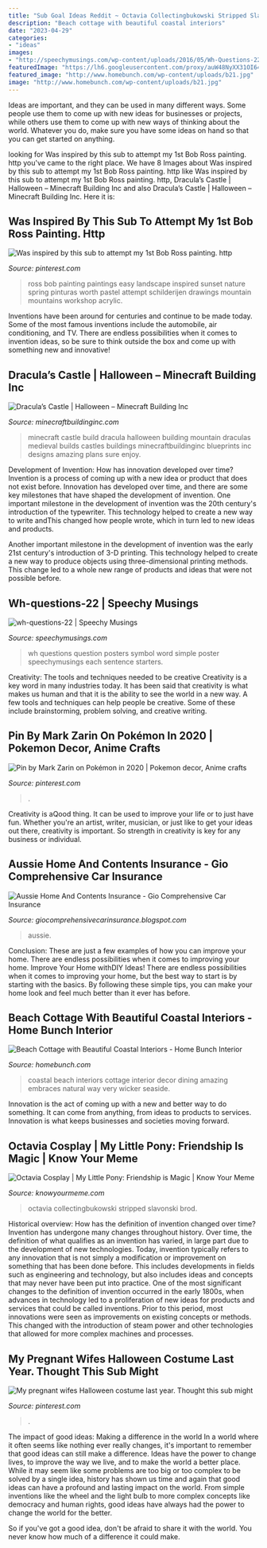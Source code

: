 ```yaml
---
title: "Sub Goal Ideas Reddit ~ Octavia Collectingbukowski Stripped Slavonski Brod"
description: "Beach cottage with beautiful coastal interiors"
date: "2023-04-29"
categories:
- "ideas"
images:
- "http://speechymusings.com/wp-content/uploads/2016/05/Wh-Questions-22.jpg"
featuredImage: "https://lh6.googleusercontent.com/proxy/auW48NyXX31OI64mgunZKKugt2-6-ElclZ4KvZEE9M5DPYKTWDK1i4OQ0X38gubp2XQgwcfDDqEJ6rbJkZL4aAO6dKptDoZry1L4nLzwAr0gcg=w1200-h630-p-k-no-nu"
featured_image: "http://www.homebunch.com/wp-content/uploads/b21.jpg"
image: "http://www.homebunch.com/wp-content/uploads/b21.jpg"
---
```



Ideas are important, and they can be used in many different ways. Some people use them to come up with new ideas for businesses or projects, while others use them to come up with new ways of thinking about the world. Whatever you do, make sure you have some ideas on hand so that you can get started on anything.

	

		
looking for Was inspired by this sub to attempt my 1st Bob Ross painting. http you've came to the right place. We have 8 Images about Was inspired by this sub to attempt my 1st Bob Ross painting. http like Was inspired by this sub to attempt my 1st Bob Ross painting. http, Dracula’s Castle | Halloween – Minecraft Building Inc and also Dracula’s Castle | Halloween – Minecraft Building Inc. Here it is:
		
    
## Was Inspired By This Sub To Attempt My 1st Bob Ross Painting. Http

<img loading=lazy src="https://i.pinimg.com/736x/db/e3/74/dbe3743b203b325e33324d36168672d7.jpg" onerror="this.onerror=null;this.src='https://tse3.mm.bing.net/th?id=OIP.DV0yEGnT0xJXOJh1P_hifgHaIl&amp;pid=15.1';" alt="Was inspired by this sub to attempt my 1st Bob Ross painting. http">

_Source: pinterest.com_

>ross bob painting paintings easy landscape inspired sunset nature spring pinturas worth pastel attempt schilderijen drawings mountain mountains workshop acrylic. 

	

Inventions have been around for centuries and continue to be made today. Some of the most famous inventions include the automobile, air conditioning, and TV. There are endless possibilities when it comes to invention ideas, so be sure to think outside the box and come up with something new and innovative!

    
## Dracula’s Castle | Halloween – Minecraft Building Inc

<img loading=lazy src="https://minecraftbuildinginc.com/wp-content/uploads/2013/09/Draculas-Castle-minecraft-build-ideas-2.jpg" onerror="this.onerror=null;this.src='https://tse2.mm.bing.net/th?id=OIP.mjFBKLUAMfbdT7bdvCK_KgHaEK&amp;pid=15.1';" alt="Dracula’s Castle | Halloween – Minecraft Building Inc">

_Source: minecraftbuildinginc.com_

>minecraft castle build dracula halloween building mountain draculas medieval builds castles buildings minecraftbuildinginc blueprints inc designs amazing plans sure enjoy. 

	

Development of Invention: How has innovation developed over time?
Invention is a process of coming up with a new idea or product that does not exist before. Innovation has developed over time, and there are some key milestones that have shaped the development of invention. 
One important milestone in the development of invention was the 20th century's introduction of the typewriter. This technology helped to create a new way to write andThis changed how people wrote, which in turn led to new ideas and products. 

Another important milestone in the development of invention was the early 21st century's introduction of 3-D printing. This technology helped to create a new way to produce objects using three-dimensional printing methods. This change led to a whole new range of products and ideas that were not possible before.

    
## Wh-questions-22 | Speechy Musings

<img loading=lazy src="http://speechymusings.com/wp-content/uploads/2016/05/Wh-Questions-22.jpg" onerror="this.onerror=null;this.src='https://tse2.mm.bing.net/th?id=OIP.sZ84pA9FC13kHBuMZOX5oQHaKk&amp;pid=15.1';" alt="wh-questions-22 | Speechy Musings">

_Source: speechymusings.com_

>wh questions question posters symbol word simple poster speechymusings each sentence starters. 

	

Creativity: The tools and techniques needed to be creative
Creativity is a key word in many industries today. It has been said that creativity is what makes us human and that it is the ability to see the world in a new way. A few tools and techniques can help people be creative. Some of these include brainstorming, problem solving, and creative writing.

    
## Pin By Mark Zarin On Pokémon In 2020 | Pokemon Decor, Anime Crafts

<img loading=lazy src="https://i.pinimg.com/originals/fa/27/be/fa27bed6aafc42d828844102ca4efc61.jpg" onerror="this.onerror=null;this.src='https://tse4.mm.bing.net/th?id=OIP.VC0VENvkR6nk_nl9GLrLKQHaJ4&amp;pid=15.1';" alt="Pin by Mark Zarin on Pokémon in 2020 | Pokemon decor, Anime crafts">

_Source: pinterest.com_

>. 

	

Creativity is aQood thing. It can be used to improve your life or to just have fun. Whether you're an artist, writer, musician, or just like to get your ideas out there, creativity is important. So strength in creativity is key for any business or individual.

    
## Aussie Home And Contents Insurance - Gio Comprehensive Car Insurance

<img loading=lazy src="https://lh6.googleusercontent.com/proxy/auW48NyXX31OI64mgunZKKugt2-6-ElclZ4KvZEE9M5DPYKTWDK1i4OQ0X38gubp2XQgwcfDDqEJ6rbJkZL4aAO6dKptDoZry1L4nLzwAr0gcg=w1200-h630-p-k-no-nu" onerror="this.onerror=null;this.src='https://tse1.mm.bing.net/th?id=OIP.lqVLYVs5p0-tj7ZdnVRhrQHaCV&amp;pid=15.1';" alt="Aussie Home And Contents Insurance - Gio Comprehensive Car Insurance">

_Source: giocomprehensivecarinsurance.blogspot.com_

>aussie. 

	

Conclusion: These are just a few examples of how you can improve your home. There are endless possibilities when it comes to improving your home.
Improve Your Home withDIY Ideas!
There are endless possibilities when it comes to improving your home, but the best way to start is by starting with the basics. By following these simple tips, you can make your home look and feel much better than it ever has before.

    
## Beach Cottage With Beautiful Coastal Interiors - Home Bunch Interior

<img loading=lazy src="http://www.homebunch.com/wp-content/uploads/b21.jpg" onerror="this.onerror=null;this.src='https://tse4.mm.bing.net/th?id=OIP.rY9Ab8yfRiaT4iR1L0xCUwHaLP&amp;pid=15.1';" alt="Beach Cottage with Beautiful Coastal Interiors - Home Bunch Interior">

_Source: homebunch.com_

>coastal beach interiors cottage interior decor dining amazing embraces natural way very wicker seaside. 

	

Innovation is the act of coming up with a new and better way to do something. It can come from anything, from ideas to products to services. Innovation is what keeps businesses and societies moving forward.

    
## Octavia Cosplay | My Little Pony: Friendship Is Magic | Know Your Meme

<img loading=lazy src="http://i1.kym-cdn.com/photos/images/facebook/000/580/935/e9a.jpg" onerror="this.onerror=null;this.src='https://tse4.mm.bing.net/th?id=OIP.0kjLTwURzvkpq9G4jjsYrAHaLH&amp;pid=15.1';" alt="Octavia Cosplay | My Little Pony: Friendship is Magic | Know Your Meme">

_Source: knowyourmeme.com_

>octavia collectingbukowski stripped slavonski brod. 

	

Historical overview: How has the definition of invention changed over time?
Invention has undergone many changes throughout history. Over time, the definition of what qualifies as an invention has varied, in large part due to the development of new technologies. Today, invention typically refers to any innovation that is not simply a modification or improvement on something that has been done before. This includes developments in fields such as engineering and technology, but also includes ideas and concepts that may never have been put into practice.
One of the most significant changes to the definition of invention occurred in the early 1800s, when advances in technology led to a proliferation of new ideas for products and services that could be called inventions. Prior to this period, most innovations were seen as improvements on existing concepts or methods. This changed with the introduction of steam power and other technologies that allowed for more complex machines and processes.

    
## My Pregnant Wifes Halloween Costume Last Year. Thought This Sub Might

<img loading=lazy src="https://i.pinimg.com/736x/c1/69/e5/c169e5a9b5cb3e2e065cee943ade931a.jpg" onerror="this.onerror=null;this.src='https://tse1.mm.bing.net/th?id=OIP.iZfwaPu-hd3ox8etLiH5AgHaJ3&amp;pid=15.1';" alt="My pregnant wifes Halloween costume last year. Thought this sub might">

_Source: pinterest.com_

>. 

	

The impact of good ideas: Making a difference in the world
In a world where it often seems like nothing ever really changes, it's important to remember that good ideas can still make a difference. Ideas have the power to change lives, to improve the way we live, and to make the world a better place.
While it may seem like some problems are too big or too complex to be solved by a single idea, history has shown us time and again that good ideas can have a profound and lasting impact on the world. From simple inventions like the wheel and the light bulb to more complex concepts like democracy and human rights, good ideas have always had the power to change the world for the better.

So if you've got a good idea, don't be afraid to share it with the world. You never know how much of a difference it could make.

